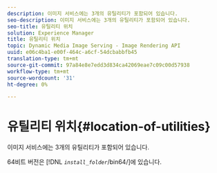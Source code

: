 ```yaml
---
description: 이미지 서비스에는 3개의 유틸리티가 포함되어 있습니다.
seo-description: 이미지 서비스에는 3개의 유틸리티가 포함되어 있습니다.
seo-title: 유틸리티 위치
solution: Experience Manager
title: 유틸리티 위치
topic: Dynamic Media Image Serving - Image Rendering API
uuid: e06c4ba1-e00f-464c-a6cf-54dcbabbfb45
translation-type: tm+mt
source-git-commit: 97a84e8e7edd3d834ca42069eae7c09c00d57938
workflow-type: tm+mt
source-wordcount: '31'
ht-degree: 0%

---
```



# 유틸리티 위치{#location-of-utilities}

이미지 서비스에는 3개의 유틸리티가 포함되어 있습니다.

64비트 버전은 [!DNL *`install_folder`*/bin64/]에 있습니다.
